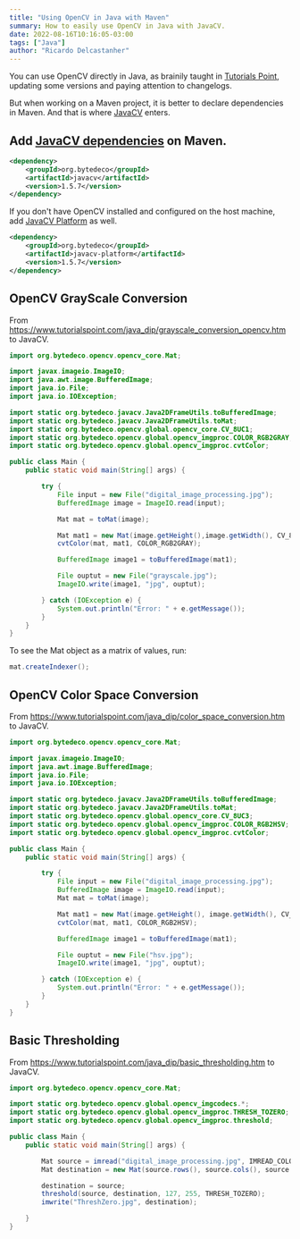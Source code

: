 ```yaml
---
title: "Using OpenCV in Java with Maven"
summary: How to easily use OpenCV in Java with JavaCV.
date: 2022-08-16T10:16:05-03:00
tags: ["Java"]
author: "Ricardo Delcastanher"
---
```


You can use OpenCV directly in Java, as brainily taught in [Tutorials Point](https://www.tutorialspoint.com/java_dip/introduction_to_opencv.htm), updating some versions and paying attention to changelogs.

But when working on a Maven project, it is better to declare dependencies in Maven. And that is where [JavaCV](https://github.com/bytedeco/javacv) enters.

## Add [JavaCV dependencies](https://mvnrepository.com/artifact/org.bytedeco/javacv) on Maven.

```XML
<dependency>
    <groupId>org.bytedeco</groupId>
    <artifactId>javacv</artifactId>
    <version>1.5.7</version>
</dependency>
```

If you don't have OpenCV installed and configured on the host machine, add [JavaCV Platform](https://mvnrepository.com/artifact/org.bytedeco/javacv-platform) as well.

```XML
<dependency>
    <groupId>org.bytedeco</groupId>
    <artifactId>javacv-platform</artifactId>
    <version>1.5.7</version>
</dependency>
```

## OpenCV GrayScale Conversion

From https://www.tutorialspoint.com/java_dip/grayscale_conversion_opencv.htm to JavaCV.

```Java
import org.bytedeco.opencv.opencv_core.Mat;

import javax.imageio.ImageIO;
import java.awt.image.BufferedImage;
import java.io.File;
import java.io.IOException;

import static org.bytedeco.javacv.Java2DFrameUtils.toBufferedImage;
import static org.bytedeco.javacv.Java2DFrameUtils.toMat;
import static org.bytedeco.opencv.global.opencv_core.CV_8UC1;
import static org.bytedeco.opencv.global.opencv_imgproc.COLOR_RGB2GRAY;
import static org.bytedeco.opencv.global.opencv_imgproc.cvtColor;

public class Main {
    public static void main(String[] args) {

        try {
            File input = new File("digital_image_processing.jpg");
            BufferedImage image = ImageIO.read(input);

            Mat mat = toMat(image);

            Mat mat1 = new Mat(image.getHeight(),image.getWidth(), CV_8UC1);
            cvtColor(mat, mat1, COLOR_RGB2GRAY);

            BufferedImage image1 = toBufferedImage(mat1);

            File ouptut = new File("grayscale.jpg");
            ImageIO.write(image1, "jpg", ouptut);

        } catch (IOException e) {
            System.out.println("Error: " + e.getMessage());
        }
    }
}

```

To see the Mat object as a matrix of values, run:

```Java
mat.createIndexer();
```

## OpenCV Color Space Conversion

From https://www.tutorialspoint.com/java_dip/color_space_conversion.htm to JavaCV.

```Java
import org.bytedeco.opencv.opencv_core.Mat;

import javax.imageio.ImageIO;
import java.awt.image.BufferedImage;
import java.io.File;
import java.io.IOException;

import static org.bytedeco.javacv.Java2DFrameUtils.toBufferedImage;
import static org.bytedeco.javacv.Java2DFrameUtils.toMat;
import static org.bytedeco.opencv.global.opencv_core.CV_8UC3;
import static org.bytedeco.opencv.global.opencv_imgproc.COLOR_RGB2HSV;
import static org.bytedeco.opencv.global.opencv_imgproc.cvtColor;

public class Main {
    public static void main(String[] args) {

        try {
            File input = new File("digital_image_processing.jpg");
            BufferedImage image = ImageIO.read(input);
            Mat mat = toMat(image);

            Mat mat1 = new Mat(image.getHeight(), image.getWidth(), CV_8UC3);
            cvtColor(mat, mat1, COLOR_RGB2HSV);

            BufferedImage image1 = toBufferedImage(mat1);

            File ouptut = new File("hsv.jpg");
            ImageIO.write(image1, "jpg", ouptut);

        } catch (IOException e) {
            System.out.println("Error: " + e.getMessage());
        }
    }
}
```

## Basic Thresholding

From https://www.tutorialspoint.com/java_dip/basic_thresholding.htm to JavaCV.

```Java
import org.bytedeco.opencv.opencv_core.Mat;

import static org.bytedeco.opencv.global.opencv_imgcodecs.*;
import static org.bytedeco.opencv.global.opencv_imgproc.THRESH_TOZERO;
import static org.bytedeco.opencv.global.opencv_imgproc.threshold;

public class Main {
    public static void main(String[] args) {

        Mat source = imread("digital_image_processing.jpg", IMREAD_COLOR);
        Mat destination = new Mat(source.rows(), source.cols(), source.type());

        destination = source;
        threshold(source, destination, 127, 255, THRESH_TOZERO);
        imwrite("ThreshZero.jpg", destination);

    }
}
```